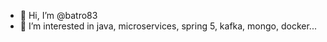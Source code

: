 - 👋 Hi, I’m @batro83
- 👀 I’m interested in java, microservices, spring 5, kafka, mongo, docker...


<!---
batro83/batro83 is a ✨ special ✨ repository because its `README.md` (this file) appears on your GitHub profile.
You can click the Preview link to take a look at your changes.
--->
